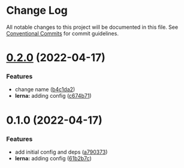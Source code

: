 # Change Log

All notable changes to this project will be documented in this file.
See [Conventional Commits](https://conventionalcommits.org) for commit guidelines.

# [0.2.0](https://github.com/jlmortola/monorepo/compare/v1.0.0...v0.2.0) (2022-04-17)


### Features

* change name ([b4c1da2](https://github.com/jlmortola/monorepo/commit/b4c1da2625abf343e36a57bacf0c2417c573b67f))
* **lerna:** adding config ([c674b71](https://github.com/jlmortola/monorepo/commit/c674b7156e7ec624cac03a74466548316b6dc0c1))





# 0.1.0 (2022-04-17)


### Features

* add initial config and deps ([a790373](https://github.com/jlmortola/monorepo/commit/a790373d8d10a6ce086b8e8bd2ea1d98bedc6c7b))
* **lerna:** adding config ([61b2b7c](https://github.com/jlmortola/monorepo/commit/61b2b7c86c4b78c303491832726c198a6592c396))
